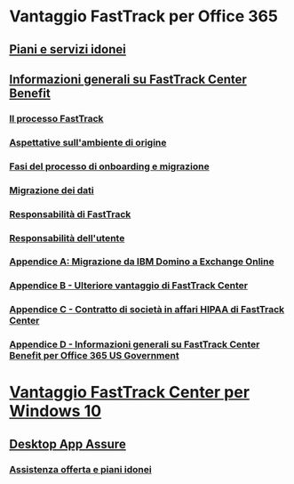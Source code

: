 # Vantaggio FastTrack per Office 365
## [Piani e servizi idonei](O365-eligible-services-and-plans.md)
## [Informazioni generali su FastTrack Center Benefit](O365-fasttrack-benefit-overview.md)
### [Il processo FastTrack](O365-fasttrack-process.md)
### [Aspettative sull'ambiente di origine](O365-source-environment-expectations.md)
### [Fasi del processo di onboarding e migrazione](O365-onboarding-and-migration.md)
### [Migrazione dei dati](O365-data-migration.md)
### [Responsabilità di FastTrack](O365-fasttrack-responsibilities.md)
### [Responsabilità dell'utente](O365-your-responsibilities.md)
### [Appendice A: Migrazione da IBM Domino a Exchange Online](O365-from-ibm-domino-to-exchange-online.md)
### [Appendice B - Ulteriore vantaggio di FastTrack Center](O365-fasttrack-additional-benefits.md)
### [Appendice C - Contratto di società in affari HIPAA di FastTrack Center](O365-hipaa-business-associate-agreement.md)
### [Appendice D - Informazioni generali su FastTrack Center Benefit per Office 365 US Government](US-Gov-appendix-overview.md)
# [Vantaggio FastTrack Center per Windows 10](Win-10-fasttrack-benefit-for-Windows-10.md)
## [Desktop App Assure](Win-10-desktop-app-assure.md)
### [Assistenza offerta e piani idonei](Win-10-daa-assistance-offered-and-plans.md)